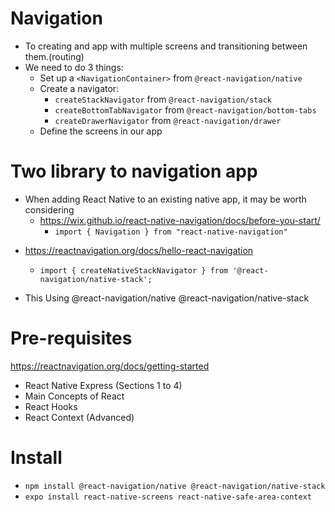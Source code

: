 # Navigation

-   To creating and app with multiple screens and transitioning between them.(routing)
-   We need to do 3 things:
    -   Set up a `<NavigationContainer>` from `@react-navigation/native`
    -   Create a navigator:
        -   `createStackNavigator` from `@react-navigation/stack`
        -   `createBottomTabNavigator` from `@react-navigation/bottom-tabs`
        -   `createDrawerNavigator` from `@react-navigation/drawer`
    -   Define the screens in our app

# Two library to navigation app

-   When adding React Native to an existing native app, it may be worth considering
    -   https://wix.github.io/react-native-navigation/docs/before-you-start/
        -   `import { Navigation } from "react-native-navigation"`

*   https://reactnavigation.org/docs/hello-react-navigation

    -   `import { createNativeStackNavigator } from '@react-navigation/native-stack';`

*   This Using @react-navigation/native @react-navigation/native-stack

# Pre-requisites

https://reactnavigation.org/docs/getting-started

-   React Native Express (Sections 1 to 4)
-   Main Concepts of React
-   React Hooks
-   React Context (Advanced)

# Install

-   `npm install @react-navigation/native @react-navigation/native-stack`
-   `expo install react-native-screens react-native-safe-area-context`
